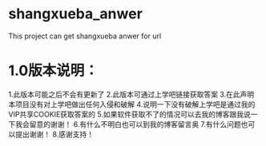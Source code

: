 # shangxueba_anwer
This project can get shangxueba anwer for url

# 1.0版本说明：
1.此版本可能之后不会有更新了
2.此版本可通过上学吧链接获取答案
3.在此声明本项目没有对上学吧做出任何入侵和破解
4.说明一下没有破解上学吧是通过我的VIP共享COOKIE获取答案的
5.如果软件获取不了的情况可以去我的博客跟我说一下我会留意的谢谢！
6.有什么不明白也可以到我的博客留言奥
7.有什么问题也可以提出谢谢！
8.感谢支持！
